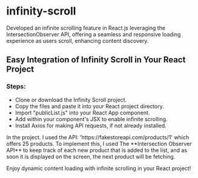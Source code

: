 # infinity-scroll
Developed an infinite scrolling feature in React.js leveraging the IntersectionObserver API, 
offering a seamless and responsive loading experience as users scroll, enhancing content discovery.

## Easy Integration of Infinity Scroll in Your React Project

<h3>Steps:</h3>
<ul>
<li>Clone or download the Infinity Scroll project. </li>
<li>Copy the files and paste it into your React project directory.</li>
<li>Import "publicList.js" into your React App component.</li>
<li>Add <publicList /> within your component's JSX to enable infinite scrolling.</li>
<li>Install Axios for making API requests, if not already installed.</li>
</ul>
In the project. I used the API: 'https://fakestoreapi.com/products/1' which offers 25 products.
To implement this, I used The **Intersection Observer API** to keep track of each new product that is added to the list,
and as soon it is displayed on the screen, the next product will be fetching.

Enjoy dynamic content loading with infinite scrolling in your React project!

